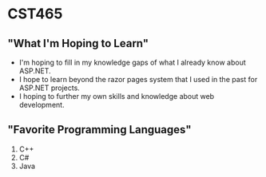 # CST465
## "What I'm Hoping to Learn"
- I'm hoping to fill in my knowledge gaps of what I already know about ASP.NET.
- I hope to learn beyond the razor pages system that I used in the past for ASP.NET projects.
- I hoping to further my own skills and knowledge about web development.
## "Favorite Programming Languages"
1. C++
2. C#
3. Java

